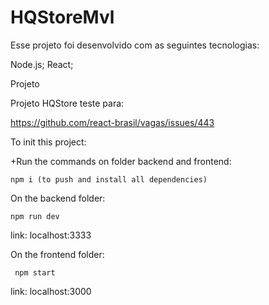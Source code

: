 # HQStoreMvl


Esse projeto foi desenvolvido com as seguintes tecnologias:

Node.js;
React;


Projeto

Projeto HQStore teste para:

  https://github.com/react-brasil/vagas/issues/443


To init this project:

+Run the commands on folder backend and frontend:

    npm i (to push and install all dependencies)

On the backend folder:

    npm run dev

  link: localhost:3333


On the frontend folder:

     npm start

  link: localhost:3000
